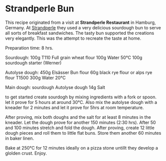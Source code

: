 # Strandperle Bun #

This recipe originated from a visit at **Strandperle Restaurant** in Hamburg, Germany.
At [Strandperle](https://www.strandperle-hamburg.de/home.html) they used a very delicious sourdough bun to serve all sorts of breakfast sandwiches. The tasty bun supported the creations very elegantly. This was the attempt to recreate the taste at home.

Preparation time: 8 hrs.

Sourdough:
100g     T110 Full grain wheat flour
100g     Water 50°C
100g     sourdough starter (Werner)


Autolyse dough:
450g    Elsässer Bun flour
60g      black rye flour or alps rye flour T1500
300g    Water 20°C


Main dough:
sourdough
Autolyse dough
14g    Salt

to get started create sourdogh by mixing ingredients with a fork or spoon. let it prove for 5 hours at around 30°C. Also mix the autolyse dough with a kneader for 2 minutes and let it prove for 5hrs at room temperature.


After proving, mix both doughs and the salt for at least 8 minutes in the kneader.
Let the dough prove for another 150 minutes (2:30 hrs). After 50 and 100 minutes stretch and fold the dough.
After proving, create 12 little dough pieces and roll them to little flat buns. Store them another 60 minutes in baker linen.

Bake at 250°C for 12 minutes ideally on a pizza stone untillt they develop a glolden crust. Enjoy.
